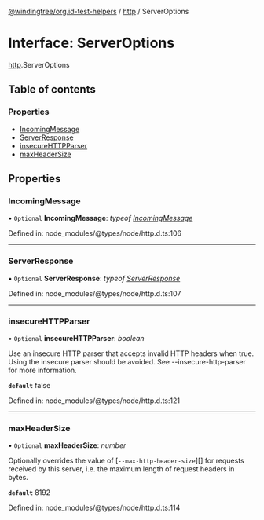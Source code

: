 [@windingtree/org.id-test-helpers](../README.md) / [http](../modules/http.md) / ServerOptions

# Interface: ServerOptions

[http](../modules/http.md).ServerOptions

## Table of contents

### Properties

- [IncomingMessage](http.serveroptions.md#incomingmessage)
- [ServerResponse](http.serveroptions.md#serverresponse)
- [insecureHTTPParser](http.serveroptions.md#insecurehttpparser)
- [maxHeaderSize](http.serveroptions.md#maxheadersize)

## Properties

### IncomingMessage

• `Optional` **IncomingMessage**: *typeof* [*IncomingMessage*](../classes/http.incomingmessage.md)

Defined in: node_modules/@types/node/http.d.ts:106

___

### ServerResponse

• `Optional` **ServerResponse**: *typeof* [*ServerResponse*](../classes/http.serverresponse.md)

Defined in: node_modules/@types/node/http.d.ts:107

___

### insecureHTTPParser

• `Optional` **insecureHTTPParser**: *boolean*

Use an insecure HTTP parser that accepts invalid HTTP headers when true.
Using the insecure parser should be avoided.
See --insecure-http-parser for more information.

**`default`** false

Defined in: node_modules/@types/node/http.d.ts:121

___

### maxHeaderSize

• `Optional` **maxHeaderSize**: *number*

Optionally overrides the value of
[`--max-http-header-size`][] for requests received by this server, i.e.
the maximum length of request headers in bytes.

**`default`** 8192

Defined in: node_modules/@types/node/http.d.ts:114
